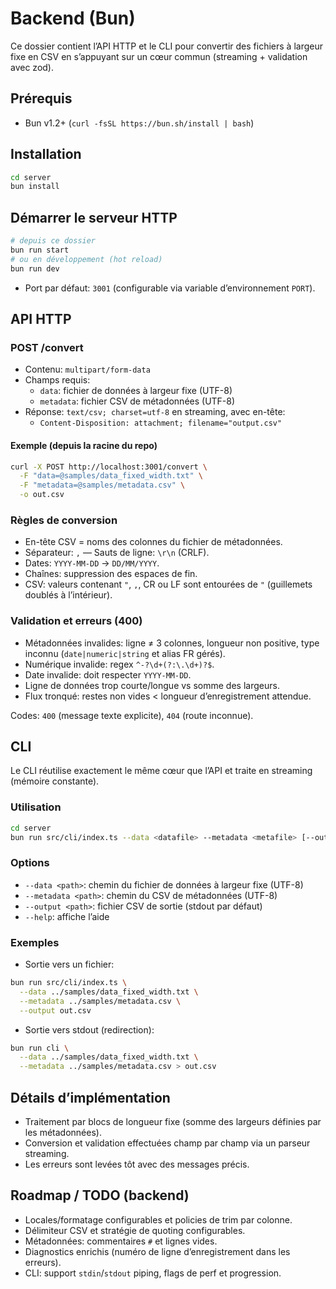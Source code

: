 # Backend (Bun)

Ce dossier contient l’API HTTP et le CLI pour convertir des fichiers à largeur fixe en CSV en s’appuyant sur un cœur commun (streaming + validation avec zod).

## Prérequis

- Bun v1.2+ (`curl -fsSL https://bun.sh/install | bash`)

## Installation

```bash
cd server
bun install
```

## Démarrer le serveur HTTP

```bash
# depuis ce dossier
bun run start
# ou en développement (hot reload)
bun run dev
```

- Port par défaut: `3001` (configurable via variable d’environnement `PORT`).

## API HTTP

### POST /convert

- Contenu: `multipart/form-data`
- Champs requis:
  - `data`: fichier de données à largeur fixe (UTF-8)
  - `metadata`: fichier CSV de métadonnées (UTF-8)
- Réponse: `text/csv; charset=utf-8` en streaming, avec en-tête:
  - `Content-Disposition: attachment; filename="output.csv"`

#### Exemple (depuis la racine du repo)

```bash
curl -X POST http://localhost:3001/convert \
  -F "data=@samples/data_fixed_width.txt" \
  -F "metadata=@samples/metadata.csv" \
  -o out.csv
```

### Règles de conversion

- En-tête CSV = noms des colonnes du fichier de métadonnées.
- Séparateur: `,` — Sauts de ligne: `\r\n` (CRLF).
- Dates: `YYYY-MM-DD` → `DD/MM/YYYY`.
- Chaînes: suppression des espaces de fin.
- CSV: valeurs contenant `"`, `,`, CR ou LF sont entourées de `"` (guillemets doublés à l’intérieur).

### Validation et erreurs (400)

- Métadonnées invalides: ligne ≠ 3 colonnes, longueur non positive, type inconnu (`date|numeric|string` et alias FR gérés).
- Numérique invalide: regex `^-?\d+(?:\.\d+)?$`.
- Date invalide: doit respecter `YYYY-MM-DD`.
- Ligne de données trop courte/longue vs somme des largeurs.
- Flux tronqué: restes non vides < longueur d’enregistrement attendue.

Codes: `400` (message texte explicite), `404` (route inconnue).

## CLI

Le CLI réutilise exactement le même cœur que l’API et traite en streaming (mémoire constante).

### Utilisation

```bash
cd server
bun run src/cli/index.ts --data <datafile> --metadata <metafile> [--output out.csv]
```

### Options

- `--data <path>`: chemin du fichier de données à largeur fixe (UTF-8)
- `--metadata <path>`: chemin du CSV de métadonnées (UTF-8)
- `--output <path>`: fichier CSV de sortie (stdout par défaut)
- `--help`: affiche l’aide

### Exemples

- Sortie vers un fichier:

```bash
bun run src/cli/index.ts \
  --data ../samples/data_fixed_width.txt \
  --metadata ../samples/metadata.csv \
  --output out.csv
```

- Sortie vers stdout (redirection):

```bash
bun run cli \
  --data ../samples/data_fixed_width.txt \
  --metadata ../samples/metadata.csv > out.csv
```

## Détails d’implémentation

- Traitement par blocs de longueur fixe (somme des largeurs définies par les métadonnées).
- Conversion et validation effectuées champ par champ via un parseur streaming.
- Les erreurs sont levées tôt avec des messages précis.

## Roadmap / TODO (backend)

- Locales/formatage configurables et policies de trim par colonne.
- Délimiteur CSV et stratégie de quoting configurables.
- Métadonnées: commentaires `#` et lignes vides.
- Diagnostics enrichis (numéro de ligne d’enregistrement dans les erreurs).
- CLI: support `stdin`/`stdout` piping, flags de perf et progression.
